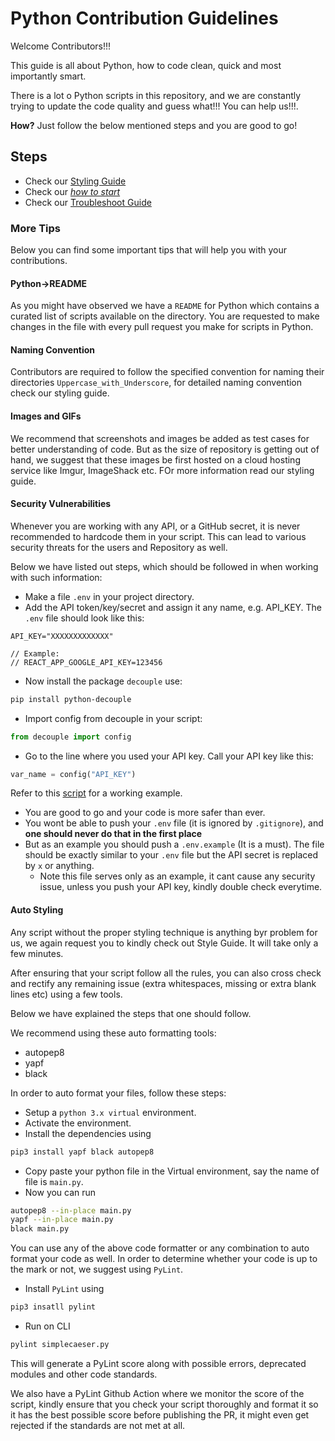 # Python Contribution Guidelines

Welcome Contributors!!!

This guide is all about Python, how to code clean, quick and most importantly smart.

There is a lot o Python scripts in this repository, and we are constantly trying to update the code quality and guess
what!!! You can help us!!!.

__How?__ Just follow the below mentioned steps and you are good to go!

## Steps

- Check our [Styling Guide](../STYLE_GUIDELINES.md)
- Check our [_how to start_](../CONTRIBUTING.md)
- Check our [Troubleshoot Guide](../.github/linters/Troubleshoot.md)

### More Tips

Below you can find some important tips that will help you with your contributions.

#### Python->README

As you might have observed we have a `README` for Python which contains a curated list of scripts available on the
directory. You are requested to make changes in the file with every pull request you make for scripts in Python.

#### Naming Convention

Contributors are required to follow the specified convention for naming their directories `Uppercase_with_Underscore`,
for detailed naming convention check our styling guide.

#### Images and GIFs

We recommend that screenshots and images be added as test cases for better understanding of code. But as the size of
repository is getting out of hand, we suggest that these images be first hosted on a cloud hosting service like Imgur,
ImageShack etc. FOr more information read our styling guide.

#### Security Vulnerabilities

Whenever you are working with any API, or a GitHub secret, it is never recommended to hardcode them in your script.
This can lead to various security threats for the users and Repository as well.

Below we have listed out steps, which should be followed in when working with such information:

- Make a file `.env` in your project directory.
- Add the API token/key/secret and assign it any name, e.g. API_KEY. The `.env` file should look like this:

```text
API_KEY="XXXXXXXXXXXXX"

// Example:
// REACT_APP_GOOGLE_API_KEY=123456
```

- Now install the package `decouple` use:

```bash
pip install python-decouple
```

- Import config from decouple in your script:

```python
from decouple import config
```

- Go to the line where you used your API key. Call your API key like this:

```python
var_name = config("API_KEY")
```

Refer to this [script](Github_Traffic) for a working example.

- You are good to go and your code is more safer than ever.
- You wont be able to push your `.env` file (it is ignored by `.gitignore`), and **one should never do that in the first
place**
- But as an example you should push a `.env.example` (It is a must). The file should be exactly similar to your `.env`
file but the API secret is replaced by `x` or anything.
  - Note this file serves only as an example, it cant cause any security issue, unless you push your API key, kindly
  double check everytime.
  
#### Auto Styling

Any script without the proper styling technique is anything byr problem for us, we again request you to kindly check out
Style Guide. It will take only a few minutes.

After ensuring that your script follow all the rules, you can also cross check and rectify any remaining issue (extra
whitespaces, missing or extra blank lines etc) using a few tools.

Below we have explained the steps that one should follow.

We recommend using these auto formatting tools:

- autopep8
- yapf
- black

In order to auto format your files, follow these steps:

- Setup a `python 3.x virtual` environment.
- Activate the environment.
- Install the dependencies using

```py
pip3 install yapf black autopep8
```

- Copy paste your python file in the Virtual environment, say the name of file is `main.py`.
- Now you can run

```bash
autopep8 --in-place main.py
yapf --in-place main.py
black main.py
```

You can use any of the above code formatter or any combination to auto format your code as well.
In order to determine whether your code is up to the mark or not, we suggest using `PyLint`.

- Install `PyLint` using

```bash
pip3 insatll pylint
```

- Run on CLI

```bash
pylint simplecaeser.py
```

This will generate a PyLint score along with possible errors, deprecated modules and other code standards.

We also have a PyLint Github Action where we monitor the score of the script, kindly ensure that you check your script
thoroughly and format it so it has the best possible score before publishing the PR, it might even get rejected if the
standards are not met at all.
